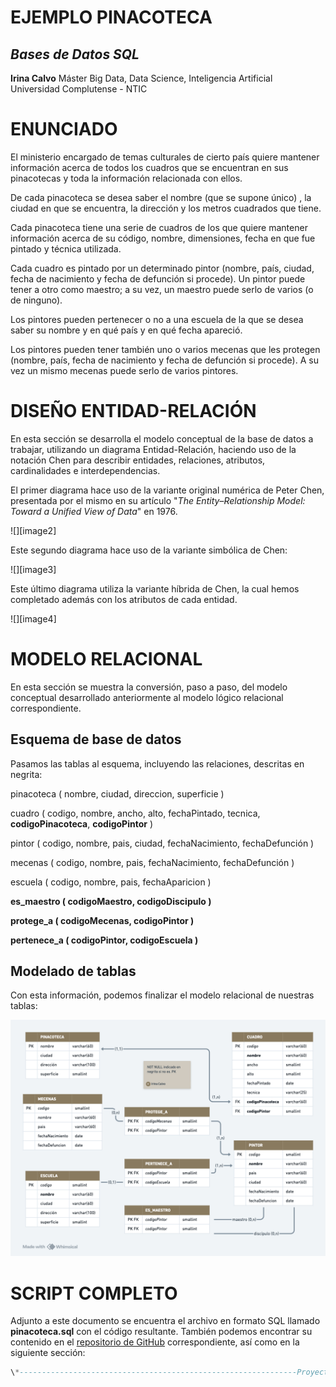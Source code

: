 # EJEMPLO PINACOTECA

## *Bases de Datos SQL*

**Irina Calvo**
Máster Big Data, Data Science, Inteligencia Artificial  
Universidad Complutense \- NTIC

# ENUNCIADO

El ministerio encargado de temas culturales de cierto país quiere mantener información acerca de todos los cuadros que se encuentran en sus pinacotecas y toda la información relacionada con ellos. 

De cada pinacoteca se desea saber el nombre (que se supone único) , la ciudad en que se encuentra, la dirección y los metros cuadrados que tiene.

Cada pinacoteca tiene una serie de cuadros de los que quiere mantener información acerca de su código, nombre, dimensiones, fecha en que fue pintado y técnica utilizada.

Cada cuadro es pintado por un determinado pintor (nombre, país, ciudad, fecha de nacimiento y fecha de defunción si procede). Un pintor puede tener a otro como maestro; a su vez, un maestro puede serlo de varios (o de ninguno).

Los pintores pueden pertenecer o no a una escuela de la que se desea saber su nombre y en qué país y en qué fecha apareció.

Los pintores pueden tener también uno o varios mecenas que les protegen (nombre, país, fecha de nacimiento y fecha de defunción si procede). A su vez un mismo mecenas puede serlo de varios pintores.

# DISEÑO ENTIDAD-RELACIÓN

En esta sección se desarrolla el modelo conceptual de la base de datos a trabajar, utilizando un diagrama Entidad-Relación, haciendo uso de la notación Chen para describir entidades, relaciones, atributos, cardinalidades e interdependencias.

El primer diagrama hace uso de la variante original numérica de Peter Chen, presentada por el mismo en su artículo "*The Entity–Relationship Model: Toward a Unified View of Data*" en 1976\.


![][image2]

Este segundo diagrama hace uso de la variante simbólica de Chen:  

![][image3]

Este último diagrama utiliza la variante híbrida de Chen, la cual hemos completado además con los atributos de cada entidad.  

![][image4]

# MODELO RELACIONAL

En esta sección se muestra la conversión, paso a paso, del modelo conceptual desarrollado anteriormente al modelo lógico relacional correspondiente.

## Esquema de base de datos

Pasamos las tablas al esquema, incluyendo las relaciones, descritas en negrita:

pinacoteca ( nombre, ciudad, direccion, superficie )

cuadro ( codigo, nombre, ancho, alto, fechaPintado, tecnica, **codigoPinacoteca**, **codigoPintor** )

pintor ( codigo, nombre, pais, ciudad, fechaNacimiento, fechaDefunción )

mecenas ( codigo, nombre, pais, fechaNacimiento, fechaDefunción )

escuela ( codigo, nombre, pais, fechaAparicion )

**es\_maestro ( codigoMaestro, codigoDiscipulo )**

**protege\_a ( codigoMecenas, codigoPintor )**

**pertenece\_a ( codigoPintor, codigoEscuela )**

## Modelado de tablas

Con esta información, podemos finalizar el modelo relacional de nuestras tablas:

![](Relacional.png)

# SCRIPT COMPLETO

Adjunto a este documento se encuentra el archivo en formato SQL llamado **pinacoteca.sql** con el código resultante. También podemos encontrar su contenido en el [repositorio de GitHub](https://github.com/anairinac/ucm-sql/ejemplo/blob/main/ejemplos/pinacoteca/pinacoteca.sql) correspondiente, así como en la siguiente sección:

```sql
\*--------------------------------------------------------------Proyecto:   Ejemplo PinacotecaArchivo:    ejemplos/pinacoteca.sqlAutor:      Irina CalvoFecha:      22-10-2025DB:         MySQL Ver 9.4.0 for macos15 on arm64 (MySQL Community Server \- GPL)Curso:      Bases de Datos SQLPrograma:   Master Big Data, Data Science, AIUniversidad Complutense\--------------------------------------------------------------\*/\-- create databaseDROP DATABASE IF EXISTS ejemplo\_pinacoteca; CREATE DATABASE ejemplo\_pinacoteca; USE ejemplo\_pinacoteca;\-- pinacotecaDROP TABLE IF EXISTS pinacoteca;CREATE TABLE pinacoteca (    nombre VARCHAR(60) PRIMARY KEY,     ciudad VARCHAR(60),     direccion VARCHAR(100),     superficie SMALLINT);\-- escuelaDROP TABLE IF EXISTS escuela;CREATE TABLE escuela (     codigo SMALLINT PRIMARY KEY AUTO\_INCREMENT,     nombre VARCHAR(60),     pais VARCHAR(60),     fechaAparicion DATE);\-- mecenasDROP TABLE IF EXISTS mecenas;CREATE TABLE mecenas (    codigo SMALLINT PRIMARY KEY AUTO\_INCREMENT,     nombre VARCHAR(60),     pais VARCHAR(60),     fechaNacimiento DATE,     fechaDefunción DATE);\-- pintorDROP TABLE IF EXISTS pintor;CREATE TABLE pintor (    codigo SMALLINT PRIMARY KEY AUTO\_INCREMENT,    nombre VARCHAR(60),     pais VARCHAR(60),     ciudad VARCHAR(60),     fechaNacimiento DATE,     fechaDefunción DATE);\-- cuadroDROP TABLE IF EXISTS cuadro;CREATE TABLE cuadro (    codigo SMALLINT PRIMARY KEY AUTO\_INCREMENT,     nombre VARCHAR(60),     ancho SMALLINT,     alto SMALLINT,     fechaPintado DATE,     tecnica VARCHAR(25),     codigoPinacoteca VARCHAR(60) NOT NULL,     codigoPintor SMALLINT NOT NULL,    FOREIGN KEY (codigoPinacoteca) REFERENCES pinacoteca(nombre) ON DELETE CASCADE ON UPDATE CASCADE,    FOREIGN KEY (codigoPintor) REFERENCES pintor(codigo) ON DELETE CASCADE ON UPDATE CASCADE);\-- protege\_aDROP TABLE IF EXISTS protege\_a;CREATE TABLE protege\_a (    codigoMecenas SMALLINT,    codigoPintor SMALLINT,    PRIMARY KEY (codigoMecenas, codigoPintor),    FOREIGN KEY (codigoMecenas) REFERENCES mecenas(codigo) ON DELETE CASCADE ON UPDATE CASCADE,    FOREIGN KEY (codigoPintor) REFERENCES pintor(codigo) ON DELETE CASCADE ON UPDATE CASCADE);\-- pertenece\_aDROP TABLE IF EXISTS pertenece\_a;CREATE TABLE pertenece\_a (    codigoPintor SMALLINT,    codigoEscuela SMALLINT,    PRIMARY KEY (codigoPintor, codigoEscuela),    FOREIGN KEY (codigoPintor) REFERENCES pintor(codigo) ON DELETE CASCADE ON UPDATE CASCADE,    FOREIGN KEY (codigoEscuela) REFERENCES escuela(codigo) ON DELETE CASCADE ON UPDATE CASCADE);\-- es\_maestroDROP TABLE IF EXISTS es\_maestro;CREATE TABLE es\_maestro (    codigoMaestro SMALLINT,    codigoDiscipulo SMALLINT,    PRIMARY KEY (codigoMaestro, codigoDiscipulo),    FOREIGN KEY (codigoMaestro) REFERENCES pintor(codigo) ON DELETE CASCADE,    FOREIGN KEY (codigoDiscipulo) REFERENCES pintor(codigo) ON DELETE CASCADE ); 
```